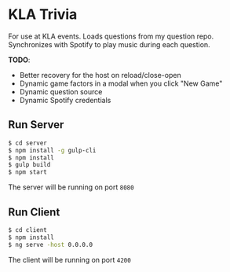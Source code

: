 
# KLA Trivia

For use at KLA events. Loads questions from my question repo. Synchronizes with Spotify to play music during each question.

__TODO__:
* Better recovery for the host on reload/close-open
* Dynamic game factors in a modal when you click "New Game"
* Dynamic question source
* Dynamic Spotify credentials

## Run Server
```bash
$ cd server
$ npm install -g gulp-cli
$ npm install
$ gulp build
$ npm start
```

The server will be running on port `8080`

## Run Client

```bash
$ cd client
$ npm install
$ ng serve -host 0.0.0.0
```

The client will be running on port `4200`

